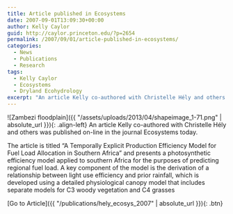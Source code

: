 ```yaml
---
title: Article published in Ecosystems
date: 2007-09-01T13:09:30+00:00
author: Kelly Caylor
guid: http://caylor.princeton.edu/?p=2654
permalink: /2007/09/01/article-published-in-ecosystems/
categories:
  - News
  - Publications
  - Research
tags:
  - Kelly Caylor
  - Ecosystems
  - Dryland Ecohydrology
excerpt: "An article Kelly co-authored with Christelle Hély and others was published on-line in the journal Ecosystems today."
---
```

![Zambezi floodplain]({{ "/assets/uploads/2013/04/shapeimage_1-71.png" | absolute_url }}){: .align-left} An article Kelly co-authored with Christelle Hély and others was published on-line in the journal Ecosystems today.

<!--more-->The article is titled “A Temporally Explicit Production Efficiency Model for Fuel Load Allocation in Southern Africa” and presents a photosynthetic efficiency model applied to southern Africa for the purposes of predicting regional fuel load. A key component of the model is the derivation of a relationship between light use efficiency and prior rainfall, which is developed using a detailed physiological canopy model that includes separate models for C3 woody vegetation and C4 grasses

[Go to Article]({{ "/publications/hely_ecosys_2007" | absolute_url }}){: .btn}
